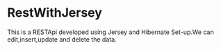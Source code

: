 # RestWithJersey

This is a RESTApi developed using Jersey and Hibernate Set-up.We can edit,insert,update and delete the data.

